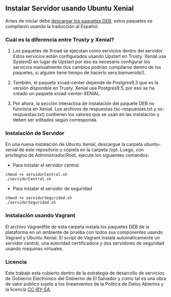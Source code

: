 ## Instalar Servidor usando Ubuntu Xenial

Antes de iniciar debe [descargar los paquetes DEB](http://tenoli.gobiernoelectronico.gob.sv/debs/), estos paquetes se compilaron usando la traducción al Español. 

### Cuál es la diferencia entre Trusty y Xenial?

1. Los paquetes de Xroad se ejecutan como servicios dentro del servidor. Estos servicios están configurados usando Upstart en Trusty. Xenial usa SystemD en lugar de Upstart por eso es necesario configurar los servicios manualmente (los cambios podrían compilarse dentro de los paquetes, si alguien tiene tiempo de hacerlo sera bienvenido!). 

2. También, el paquete xroad-center depende de Postgres9.3 que es la versión disponible en Trusty. Xenial usa Postgres9.5, por eso se ha creado un paquete xroad-center-XENIAL. 

3. Por ahora, la sección interactiva de instalación del paquete DEB no funciona en Xenial. Los archivos de respuestas (sc-respuestas.txt y ss-respuestas.txt) contienen los valores que se usan en las instalación y deben ser editados según corresponda.  


### Instalación de Servidor
En una nueva instalación de Ubuntu Xenial, descargue la carpeta ubuntu-xenial de este repositorio y cópiela en la carpeta /opt.  Luego, con privilegios de Administrador/Root, ejecute los siguientes comandos:

- Para instalar el servidor central
```
chmod +x servidorCentral.sh
./servidorCentral.sh
```

- Para instalar el servidor de seguridad
```
chmod +x servidorSeguridad.sh
./servidorSeguridad.sh
```

### Instalación usando Vagrant

El archivo Vagrantfile de esta carpeta instala los paquetes DEB de la plataforma en un ambiente de prueba con todos sus componentes usando Vagrant y Ubuntu Xenial. El script de Vagrant instala automáticamente un servidor central, una autoridad certificadora y dos servidores de seguridad usando maquinas virtuales.

### Licencia

Este trabajo esta cubierto dentro de la estrategia de desarrollo de servicios de Gobierno Electrónico del Gobierno de El Salvador y como tal es una obra de valor público sujeto a los lineamientos de la Política de Datos Abiertos y la licencia [CC-BY-SA](https://creativecommons.org/licenses/by-sa/3.0/deed.es).  
